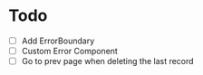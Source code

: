 # Todo

- [ ] Add ErrorBoundary
- [ ] Custom Error Component
- [ ] Go to prev page when deleting the last record